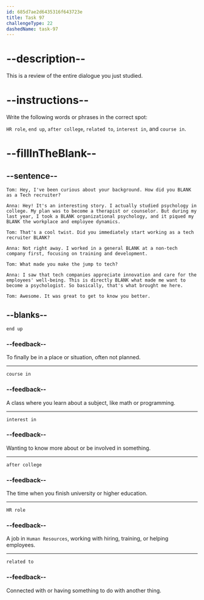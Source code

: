 ```yaml
---
id: 685d7ae2d6435316f643723e
title: Task 97
challengeType: 22
dashedName: task-97
---
```


<!-- REVIEW -->

# --description--

This is a review of the entire dialogue you just studied.

# --instructions--

Write the following words or phrases in the correct spot:

`HR role`, `end up`, `after college`, `related to`, `interest in`, and `course in`.

# --fillInTheBlank--

## --sentence--

`Tom: Hey, I've been curious about your background. How did you BLANK as a Tech recruiter?`

`Anna: Hey! It's an interesting story. I actually studied psychology in college. My plan was to become a therapist or counselor. But during my last year, I took a BLANK organizational psychology, and it piqued my BLANK the workplace and employee dynamics.`

`Tom: That's a cool twist. Did you immediately start working as a tech recruiter BLANK?`

`Anna: Not right away. I worked in a general BLANK at a non-tech company first, focusing on training and development.`

`Tom: What made you make the jump to tech?`

`Anna: I saw that tech companies appreciate innovation and care for the employees' well-being. This is directly BLANK what made me want to become a psychologist. So basically, that's what brought me here.`

`Tom: Awesome. It was great to get to know you better.`

## --blanks--

`end up`

### --feedback--

To finally be in a place or situation, often not planned.

---

`course in`

### --feedback--

A class where you learn about a subject, like math or programming.

---

`interest in`

### --feedback--

Wanting to know more about or be involved in something.

---

`after college`

### --feedback--

The time when you finish university or higher education.

---

`HR role`

### --feedback--

A job in `Human Resources`, working with hiring, training, or helping employees.

---

`related to`

### --feedback--

Connected with or having something to do with another thing.
